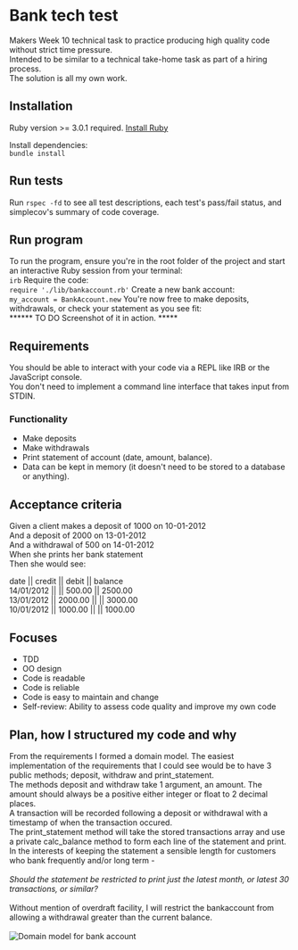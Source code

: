 # Bank tech test

Makers Week 10 technical task to practice producing high quality code without strict time pressure.<br>
Intended to be similar to a technical take-home task as part of a hiring process.<br>
The solution is all my own work. 

## Installation

Ruby version >= 3.0.1 required. [Install Ruby](https://www.ruby-lang.org/en/documentation/installation/)

Install dependencies:<br> 
```bundle install```

## Run tests

Run ```rspec -fd``` to see all test descriptions, each test's pass/fail status, and simplecov's summary of code coverage.

## Run program

To run the program, ensure you're in the root folder of the project and start an interactive Ruby session from your terminal:<br>
```irb```
Require the code:<br>
```require './lib/bankaccount.rb'```
Create a new bank account:<br>
```my_account = BankAccount.new```
You're now free to make deposits, withdrawals, or check your statement as you see fit:<br>
****** TO DO Screenshot of it in action. ***** 

## Requirements

You should be able to interact with your code via a REPL like IRB or the JavaScript console.<br>
You don't need to implement a command line interface that takes input from STDIN.

### Functionality 

* Make deposits
* Make withdrawals
* Print statement of account (date, amount, balance).
* Data can be kept in memory (it doesn't need to be stored to a database or anything).

## Acceptance criteria

Given a client makes a deposit of 1000 on 10-01-2012<br>
And a deposit of 2000 on 13-01-2012<br>
And a withdrawal of 500 on 14-01-2012<br>
When she prints her bank statement<br>
Then she would see:<br>

date || credit || debit || balance<br>
14/01/2012 || || 500.00 || 2500.00<br>
13/01/2012 || 2000.00 || || 3000.00<br>
10/01/2012 || 1000.00 || || 1000.00<br>

## Focuses

* TDD
* OO design
* Code is readable
* Code is reliable
* Code is easy to maintain and change
* Self-review: Ability to assess code quality and improve my own code

## Plan, how I structured my code and why

From the requirements I formed a domain model. The easiest implementation of the requirements that I could see would be to have 3 public methods; deposit, withdraw and print_statement.<br> 
The methods deposit and withdraw take 1 argument, an amount. The amount should always be a positive either integer or float to 2 decimal places.<br> 
A transaction will be recorded following a deposit or withdrawal with a timestamp of when the transaction occured.
<br> 
The print_statement method will take the stored transactions array and use a private calc_balance method to form each line of the statement and print. In the interests of keeping the statement a sensible length for customers who bank frequently and/or long term -<br> 
<br> 
_Should the statement be restricted to print just the latest month, or latest 30 transactions, or similar?_ <br> 
 <br> 
Without mention of overdraft facility, I will restrict the bankaccount from allowing a withdrawal greater than the current balance.<br>
<br>
![Domain model for bank account](/images/plan.png)
